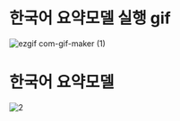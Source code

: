 # 한국어 요약모델 실행 gif
![ezgif com-gif-maker (1)](https://user-images.githubusercontent.com/90369173/158523858-97d2524e-84e2-4a5a-9fe5-8a1e435c6c28.gif)









# 한국어 요약모델 
![2](https://user-images.githubusercontent.com/90369173/158524009-f2d109ab-a1c8-4d14-8fc8-be712ce49d74.PNG)
